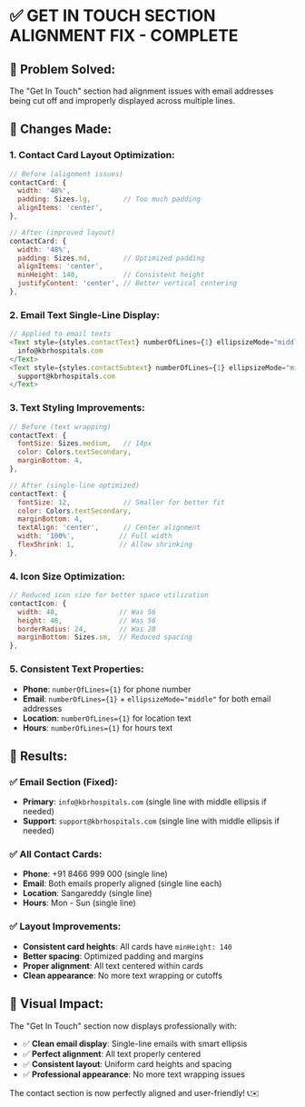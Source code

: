 # ✅ GET IN TOUCH SECTION ALIGNMENT FIX - COMPLETE

## 🎯 Problem Solved:
The "Get In Touch" section had alignment issues with email addresses being cut off and improperly displayed across multiple lines.

## 🔧 Changes Made:

### 1. **Contact Card Layout Optimization:**
```javascript
// Before (alignment issues)
contactCard: {
  width: '48%',
  padding: Sizes.lg,        // Too much padding
  alignItems: 'center',
},

// After (improved layout)
contactCard: {
  width: '48%',
  padding: Sizes.md,        // Optimized padding
  alignItems: 'center',
  minHeight: 140,           // Consistent height
  justifyContent: 'center', // Better vertical centering
},
```

### 2. **Email Text Single-Line Display:**
```javascript
// Applied to email texts
<Text style={styles.contactText} numberOfLines={1} ellipsizeMode="middle">
  info@kbrhospitals.com
</Text>
<Text style={styles.contactSubtext} numberOfLines={1} ellipsizeMode="middle">
  support@kbrhospitals.com
</Text>
```

### 3. **Text Styling Improvements:**
```javascript
// Before (text wrapping)
contactText: {
  fontSize: Sizes.medium,   // 14px
  color: Colors.textSecondary,
  marginBottom: 4,
},

// After (single-line optimized)
contactText: {
  fontSize: 12,             // Smaller for better fit
  color: Colors.textSecondary,
  marginBottom: 4,
  textAlign: 'center',      // Center alignment
  width: '100%',           // Full width
  flexShrink: 1,           // Allow shrinking
},
```

### 4. **Icon Size Optimization:**
```javascript
// Reduced icon size for better space utilization
contactIcon: {
  width: 48,               // Was 56
  height: 48,              // Was 56
  borderRadius: 24,        // Was 28
  marginBottom: Sizes.sm,  // Reduced spacing
},
```

### 5. **Consistent Text Properties:**
- **Phone**: `numberOfLines={1}` for phone number
- **Email**: `numberOfLines={1}` + `ellipsizeMode="middle"` for both email addresses
- **Location**: `numberOfLines={1}` for location text
- **Hours**: `numberOfLines={1}` for hours text

## 📱 **Results:**

### **✅ Email Section (Fixed):**
- **Primary**: `info@kbrhospitals.com` (single line with middle ellipsis if needed)
- **Support**: `support@kbrhospitals.com` (single line with middle ellipsis if needed)

### **✅ All Contact Cards:**
- **Phone**: +91 8466 999 000 (single line)
- **Email**: Both emails properly aligned (single line each)
- **Location**: Sangareddy (single line)
- **Hours**: Mon - Sun (single line)

### **✅ Layout Improvements:**
- **Consistent card heights**: All cards have `minHeight: 140`
- **Better spacing**: Optimized padding and margins
- **Proper alignment**: All text centered within cards
- **Clean appearance**: No more text wrapping or cutoffs

## 🎯 **Visual Impact:**
The "Get In Touch" section now displays professionally with:
- ✅ **Clean email display**: Single-line emails with smart ellipsis
- ✅ **Perfect alignment**: All text properly centered
- ✅ **Consistent layout**: Uniform card heights and spacing
- ✅ **Professional appearance**: No more text wrapping issues

The contact section is now perfectly aligned and user-friendly! 📞✉️